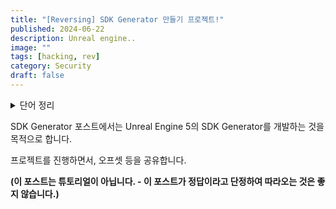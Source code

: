 ```yaml
---
title: "[Reversing] SDK Generator 만들기 프로젝트!"
published: 2024-06-22
description: Unreal engine..
image: ""
tags: [hacking, rev]
category: Security
draft: false
---
```


<details>
<summary> 단어 정리 </summary>

* Unreal SDK Generator
  * **언리얼의 구조를 이용**하여 게임 내 에서 사용되는 **언리얼 오브젝트**를 추출하고 이에 대응 하는 이름을 구함으로써 **헤더 파일을 생성**해주는 도구를 통칭

* UObject
  * Unreal engine의 오브젝트를 일컫는 단어. 즉 UE 오브젝트의 베이스 클래스

    - GName에 인덱싱 되어있는 Fname이라는 프로퍼티가 있음.

* FName(Fixed Name)
  * 한글로는 바로 “고정 이름”이라고 합니다. UE에서 더욱 구체적으로 표현하기 위해서 개발한 데이터 유형입니다. 주로 object의 이름, 프로퍼티 이름, 에셋의 이름과 같은 이름을 저장하고 참조하는데 사용됩니다.

* CDO Object
  * “템플릿” 오브젝트, 클래스가 생성된 후(생성자 실행) 변경되지 않습니다.


### 사용 이유: 효율적인 메모리( FName uses a global name table, which reduces memory overhead when storing the same name multiple times)

</details>




SDK Generator 포스트에서는 
Unreal Engine 5의 SDK Generator를 개발하는 것을 목적으로 합니다.

프로젝트를 진행하면서, 오프셋 등을 공유합니다.

**(이 포스트는 튜토리얼이 아닙니다. - 이 포스트가 정답이라고 단정하여 따라오는 것은 좋지 않습니다.)**

